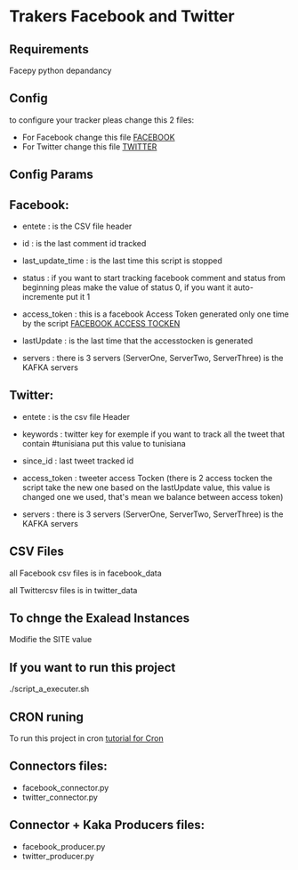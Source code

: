 # Trakers Facebook and Twitter

## Requirements

Facepy python depandancy 

## Config

to configure your tracker pleas change this 2 files:

* For Facebook change this file [FACEBOOK](http://188.165.159.218/RD/trackers/blob/master/paramsFacebook.yaml) 
* For Twitter change this file [TWITTER](http://188.165.159.218/RD/trackers/blob/master/paramsTwitter.yaml) 


## Config Params

## Facebook:

* entete : is the CSV file header

* id : is the last comment id tracked

* last_update_time : is the last time this script is stopped

* status :  if you want to start tracking facebook comment and status from beginning pleas make the value of status 0, if you want it auto-incremente put it 1

* access_token : this is a facebook Access Token generated only one time by the script [FACEBOOK ACCESS TOCKEN](http://188.165.159.218/RD/trackers/blob/master/get_accet_token.py)

* lastUpdate : is the last time that the accesstocken is generated

* servers : there is 3 servers (ServerOne, ServerTwo, ServerThree) is the KAFKA servers 

## Twitter:

* entete : is the csv file Header

* keywords : twitter key for exemple if you want to track all the tweet that contain #tunisiana put this value to tunisiana

* since_id : last tweet tracked id

* access_token : tweeter access Tocken (there is 2 access tocken the script take the new one based on the lastUpdate value, this value is changed one we used, that's mean we balance between access token)

* servers : there is 3 servers (ServerOne, ServerTwo, ServerThree) is the KAFKA servers 


## CSV Files

all Facebook csv files is in facebook_data

all Twittercsv files is in twitter_data


## To chnge the Exalead Instances

Modifie the SITE value


## If you want to run this project 

./script_a_executer.sh


## CRON runing 

To run this project in cron [tutorial for Cron](https://doc.ubuntu-fr.org/cron)

## Connectors files:

* facebook_connector.py
* twitter_connector.py

## Connector + Kaka Producers files:

* facebook_producer.py
* twitter_producer.py
